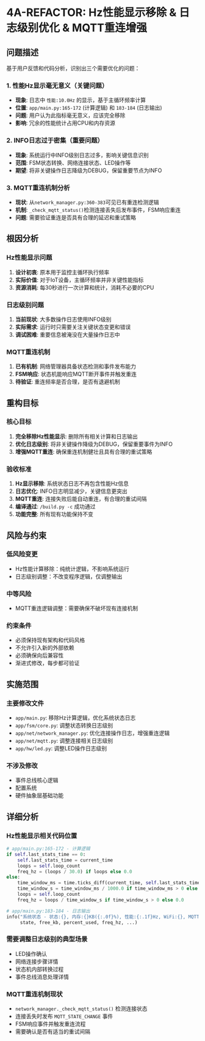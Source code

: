 # 4A-REFACTOR: Hz性能显示移除 & 日志级别优化 & MQTT重连增强

## 问题描述

基于用户反馈和代码分析，识别出三个需要优化的问题：

### 1. 性能Hz显示毫无意义（关键问题）
- **现象**: 日志中 `性能:10.0Hz` 的显示，基于主循环频率计算
- **位置**: `app/main.py:165-172` (计算逻辑) 和 `183-184` (日志输出)
- **问题**: 用户认为此指标毫无意义，应该完全移除
- **影响**: 冗余的性能统计占用CPU和内存资源

### 2. INFO日志过于密集（重要问题）
- **现象**: 系统运行中INFO级别日志过多，影响关键信息识别
- **范围**: FSM状态转换、网络连接状态、LED操作等
- **期望**: 将非关键操作日志降级为DEBUG，保留重要节点为INFO

### 3. MQTT重连机制分析
- **现状**: 从`network_manager.py:360-383`可见已有重连检测逻辑
- **机制**: `_check_mqtt_status()`检测连接丢失后发布事件，FSM响应重连
- **问题**: 需要验证重连是否具有合理的延迟和重试策略

## 根因分析

### Hz性能显示问题
1. **设计初衷**: 原本用于监控主循环执行频率
2. **实际价值**: 对于IoT设备，主循环频率并非关键性能指标
3. **资源消耗**: 每30秒进行一次计算和统计，消耗不必要的CPU

### 日志级别问题
1. **当前现状**: 大多数操作日志使用INFO级别
2. **实际需求**: 运行时只需要关注关键状态变更和错误
3. **调试困难**: 重要信息被淹没在大量操作日志中

### MQTT重连机制
1. **已有机制**: 网络管理器具备状态检测和事件发布能力
2. **FSM响应**: 状态机能响应MQTT断开事件并触发重连
3. **待验证**: 重连频率是否合理，是否有退避机制

## 重构目标

### 核心目标
1. **完全移除Hz性能显示**: 删除所有相关计算和日志输出
2. **优化日志级别**: 将非关键操作降级为DEBUG，保留重要事件为INFO
3. **增强MQTT重连**: 确保重连机制健壮且具有合理的重试策略

### 验收标准
1. **Hz显示移除**: 系统状态日志不再包含性能Hz信息
2. **日志优化**: INFO日志明显减少，关键信息更突出
3. **MQTT重连**: 连接失败后能自动重连，有合理的重试间隔
4. **编译通过**: `/build.py -c` 成功通过
5. **功能完整**: 所有现有功能保持不变

## 风险与约束

### 低风险变更
- Hz性能计算移除：纯统计逻辑，不影响系统运行
- 日志级别调整：不改变程序逻辑，仅调整输出

### 中等风险
- MQTT重连逻辑调整：需要确保不破坏现有连接机制

### 约束条件
- 必须保持现有架构和代码风格
- 不允许引入新的外部依赖
- 必须确保向后兼容性
- 渐进式修改，每步都可验证

## 实施范围

### 主要修改文件
- `app/main.py`: 移除Hz计算逻辑，优化系统状态日志
- `app/fsm/core.py`: 调整状态转换日志级别
- `app/net/network_manager.py`: 优化连接操作日志，增强重连逻辑
- `app/net/mqtt.py`: 调整连接相关日志级别
- `app/hw/led.py`: 调整LED操作日志级别

### 不涉及修改
- 事件总线核心逻辑
- 配置系统
- 硬件抽象层基础功能

## 详细分析

### Hz性能显示相关代码位置
```python
# app/main.py:165-172 - 计算逻辑
if self.last_stats_time == 0:
    self.last_stats_time = current_time
    loops = self.loop_count
    freq_hz = (loops / 30.0) if loops else 0.0
else:
    time_window_ms = time.ticks_diff(current_time, self.last_stats_time)
    time_window_s = time_window_ms / 1000.0 if time_window_ms > 0 else 1.0
    loops = self.loop_count
    freq_hz = loops / time_window_s if time_window_s > 0 else 0.0

# app/main.py:183-184 - 日志输出
info("系统状态 - 状态:{}, 内存:{}KB({:.0f}%), 性能:{:.1f}Hz, WiFi:{}, MQTT:{}", 
     state, free_kb, percent_used, freq_hz, ...)
```

### 需要调整日志级别的典型场景
- LED操作确认
- 网络连接步骤详情
- 状态机内部转换过程
- 事件总线消息处理详情

### MQTT重连机制现状
- `network_manager._check_mqtt_status()` 检测连接状态
- 连接丢失时发布 `MQTT_STATE_CHANGE` 事件
- FSM响应事件并触发重连流程
- 需要确认是否有适当的重试间隔